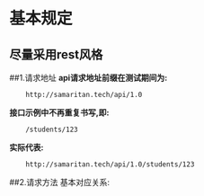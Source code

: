# 基本规定
尽量采用rest风格
---
##1.请求地址
**api请求地址前缀在测试期间为:**

        http://samaritan.tech/api/1.0
**接口示例中不再重复书写,即:**

        /students/123
**实际代表:**

        http://samaritan.tech/api/1.0/students/123

##2.请求方法
基本对应关系:
